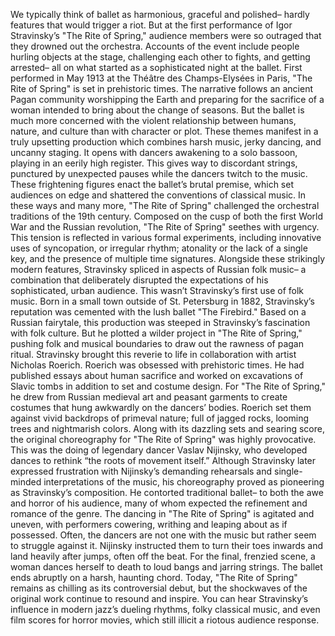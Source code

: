We typically think of ballet  as harmonious, graceful and polished– hardly features that would trigger a riot. But at the first performance  of Igor Stravinsky’s "The Rite of Spring," audience members were so outraged  that they drowned out the orchestra. Accounts of the event include  people hurling objects at the stage, challenging each other to fights,  and getting arrested– all on what started  as a sophisticated night at the ballet. First performed in May 1913 at the Théâtre des Champs-Elysées  in Paris, "The Rite of Spring"  is set in prehistoric times. The narrative follows  an ancient Pagan community worshipping the Earth  and preparing for the sacrifice of a woman intended to bring about  the change of seasons. But the ballet is much more  concerned with the violent relationship between humans, nature, and culture than with character or plot. These themes manifest  in a truly upsetting production which combines harsh music,  jerky dancing, and uncanny staging. It opens with dancers  awakening to a solo bassoon, playing in an eerily high register. This gives way to discordant strings,  punctured by unexpected pauses while the dancers twitch to the music. These frightening figures  enact the ballet’s brutal premise, which set audiences on edge and shattered the conventions  of classical music. In these ways and many more, "The Rite of Spring"  challenged the orchestral traditions of the 19th century. Composed on the cusp  of both the first World War and the Russian revolution, "The Rite of Spring" seethes with urgency. This tension is reflected  in various formal experiments, including innovative uses of syncopation,  or irregular rhythm; atonality or the lack of a single key, and the presence  of multiple time signatures. Alongside these  strikingly modern features, Stravinsky spliced in aspects  of Russian folk music– a combination that deliberately disrupted the expectations of his sophisticated,  urban audience. This wasn’t Stravinsky’s  first use of folk music. Born in a small town  outside of St. Petersburg in 1882, Stravinsky’s reputation was cemented  with the lush ballet "The Firebird." Based on a Russian fairytale, this production  was steeped in Stravinsky’s fascination with folk culture. But he plotted a wilder project  in "The Rite of Spring," pushing folk and musical boundaries  to draw out the rawness of pagan ritual. Stravinsky brought this reverie to life in collaboration  with artist Nicholas Roerich. Roerich was obsessed  with prehistoric times. He had published essays  about human sacrifice and worked on excavations  of Slavic tombs in addition to set and costume design. For "The Rite of Spring,"  he drew from Russian medieval art and peasant garments to create costumes  that hung awkwardly on the dancers’ bodies. Roerich set them against vivid backdrops  of primeval nature; full of jagged rocks, looming trees  and nightmarish colors. Along with its dazzling sets  and searing score, the original choreography  for "The Rite of Spring" was highly provocative. This was the doing  of legendary dancer Vaslav Nijinsky, who developed dances  to rethink “the roots of movement itself.” Although Stravinsky  later expressed frustration with Nijinsky’s demanding rehearsals and single-minded interpretations  of the music, his choreography proved  as pioneering as Stravinsky’s composition. He contorted traditional ballet– to both the awe and horror  of his audience, many of whom expected  the refinement and romance of the genre. The dancing in "The Rite of Spring"  is agitated and uneven, with performers cowering, writhing  and leaping about as if possessed. Often, the dancers are not one  with the music but rather seem to struggle against it. Nijinsky instructed them  to turn their toes inwards and land heavily after jumps, often off the beat. For the final, frenzied scene, a woman dances herself to death  to loud bangs and jarring strings. The ballet ends abruptly on a harsh,  haunting chord. Today, "The Rite of Spring" remains as chilling  as its controversial debut, but the shockwaves of the original work continue to resound and inspire. You can hear Stravinsky’s influence  in modern jazz’s dueling rhythms, folky classical music,  and even film scores for horror movies, which still illicit  a riotous audience response. 